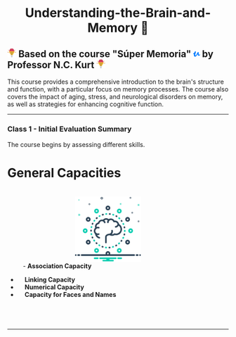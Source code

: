 <h1 align="center">Understanding-the-Brain-and-Memory 💭</h1>

## <a href="https://www.udemy.com/user/nckurt/"><img src="brain.svg" alt="brain" width="4%"></a> Based on the course "Súper Memoria" <a href="https://www.udemy.com/user/nckurt/"><img src="udemy.svg" alt="brain" width="3%"></a> by Professor N.C. Kurt <a href="https://www.udemy.com/user/nckurt/"><img src="brain.svg" alt="brain" width="4%"></a>
This course provides a comprehensive introduction to the brain's structure and function, with a particular focus on memory processes. The course also covers the impact of aging, stress, and neurological disorders on memory, as well as strategies for enhancing cognitive function.

---

### **Class 1 - Initial Evaluation Summary**

The course begins by assessing different skills.

# General Capacities
<br>
<img align="right" width=150px alt="Brain" hspace="200" src="brain (1).svg" />

&nbsp;&nbsp;&nbsp;&nbsp;&nbsp;&nbsp;&nbsp;&nbsp; - **Association Capacity**
- &nbsp;&nbsp;&nbsp;&nbsp;**Linking Capacity**
- &nbsp;&nbsp;&nbsp;&nbsp;**Numerical Capacity**
- &nbsp;&nbsp;&nbsp;&nbsp;**Capacity for Faces and Names**

<br>

#

---
